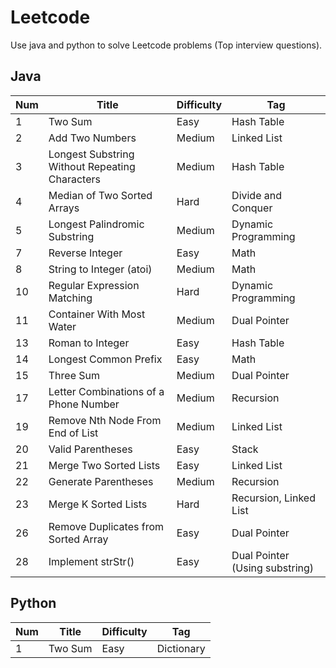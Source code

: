 # Leetcode
Use java and python to solve Leetcode problems (Top interview questions).

## Java
| Num | Title | Difficulty | Tag |
| ------ | ------ | ------ | ------ |
| 1 | Two Sum | Easy | Hash Table |
| 2 | Add Two Numbers | Medium | Linked List |
| 3 | Longest Substring Without Repeating Characters | Medium | Hash Table |
| 4 | Median of Two Sorted Arrays | Hard | Divide and Conquer |
| 5 | Longest Palindromic Substring | Medium | Dynamic Programming |
| 7 | Reverse Integer | Easy | Math |
| 8 | String to Integer (atoi) | Medium | Math |
| 10 | Regular Expression Matching | Hard | Dynamic Programming |
| 11 | Container With Most Water | Medium | Dual Pointer |
| 13 | Roman to Integer | Easy | Hash Table |
| 14 | Longest Common Prefix | Easy | Math |
| 15 | Three Sum | Medium | Dual Pointer |
| 17 | Letter Combinations of a Phone Number | Medium | Recursion |
| 19 | Remove Nth Node From End of List | Medium | Linked List |
| 20 | Valid Parentheses | Easy | Stack |
| 21 | Merge Two Sorted Lists | Easy | Linked List |
| 22 | Generate Parentheses | Medium | Recursion |
| 23 | Merge K Sorted Lists | Hard | Recursion, Linked List |
| 26 | Remove Duplicates from Sorted Array | Easy | Dual Pointer |
| 28 | Implement strStr() | Easy | Dual Pointer (Using substring) |

## Python
| Num | Title | Difficulty | Tag |
| ------ | ------ | ------ | ------ |
| 1 | Two Sum | Easy | Dictionary |
